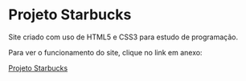 # Projeto Starbucks

Site criado com uso de HTML5 e CSS3 para estudo de programação.

Para ver o funcionamento do site, clique no link em anexo:
  
[Projeto Starbucks](https://milenaxaviern.github.io/Projeto-Starbucks/)

